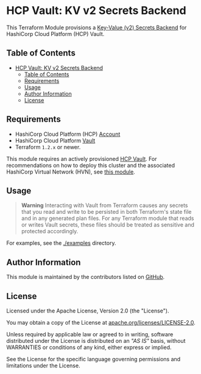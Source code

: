 # HCP Vault: KV v2 Secrets Backend

This Terraform Module provisions a [Key-Value (v2) Secrets Backend](https://www.vaultproject.io/docs/secrets/kv/kv-v2) for HashiCorp Cloud Platform (HCP) Vault.

## Table of Contents

- [HCP Vault: KV v2 Secrets Backend](#hcp-vault-kv-v2-secrets-backend)
  - [Table of Contents](#table-of-contents)
  - [Requirements](#requirements)
  - [Usage](#usage)
  - [Author Information](#author-information)
  - [License](#license)

## Requirements

* HashiCorp Cloud Platform (HCP) [Account](https://portal.cloud.hashicorp.com/sign-in)
* HashiCorp Cloud Platform [Vault](https://cloud.hashicorp.com/products/vault)
* Terraform `1.2.x` or newer.

This module requires an actively provisioned [HCP Vault](https://cloud.hashicorp.com/products/vault). For recommendations on how to deploy this cluster and the associated HashiCorp Virtual Network (HVN), see [this module](https://registry.terraform.io/modules/ksatirli/hvn-aws/hcp/latest).

## Usage

> **Warning**
> Interacting with Vault from Terraform causes any secrets that you read and write to be persisted in both Terraform's state file and in any generated plan files.
> For any Terraform module that reads or writes Vault secrets, these files should be treated as sensitive and protected accordingly.

For examples, see the [./examples](https://github.com/ksatirli/terraform-hcp-vault-kv-v2/tree/main/examples/) directory.

<!-- BEGIN_TF_DOCS -->

<!-- END_TF_DOCS -->

## Author Information

This module is maintained by the contributors listed on [GitHub](https://github.com/ksatirli/terraform-hcp-vault-kv-v2/graphs/contributors).

## License

Licensed under the Apache License, Version 2.0 (the "License").

You may obtain a copy of the License at [apache.org/licenses/LICENSE-2.0](http://www.apache.org/licenses/LICENSE-2.0).

Unless required by applicable law or agreed to in writing, software distributed under the License is distributed on an _"AS IS"_ basis, without WARRANTIES or conditions of any kind, either express or implied.

See the License for the specific language governing permissions and limitations under the License.
